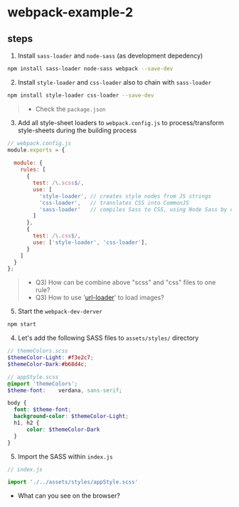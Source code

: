 # webpack-example-2


## steps

1. Install `sass-loader` and `node-sass` (as development depedency)
```bash
npm install sass-loader node-sass webpack --save-dev
```
2. Install `style-loader` and `css-loader` also to chain with `sass-loader`
```bash
npm install style-loader css-loader --save-dev
```
> - Check the `package.json`

3. Add all style-sheet loaders to `webpack.config.js` to process/transform style-sheets during the building process
```javascript
// webpack.config.js
module.exports = {
  
  module: {
    rules: [
      {
        test: /\.scss$/,
        use: [
          'style-loader', // creates style nodes from JS strings
          'css-loader',   // translates CSS into CommonJS
          'sass-loader'   // compiles Sass to CSS, using Node Sass by default
        ]
      },
      {
        test: /\.css$/,
        use: ['style-loader', 'css-loader'],
      }
    ]
  }
};
```

>- Q3) How can be combine above "scss" and "css" files to one rule?
>- Q3) How to use '[url-loader](https://github.com/webpack-contrib/url-loader)' to load images?

5. Start the `webpack-dev-derver`
```bash
npm start
```

4. Let's add the following SASS files to `assets/styles/` directory
```scss
// themeColors.scss
$themeColor-Light: #f3e2c7;
$themeColor-Dark:#b68d4c;
```
```scss
// appStyle.scss
@import 'themeColors';
$theme-font:    verdana, sans-serif;

body {
  font: $theme-font;
  background-color: $themeColor-Light;
  h1, h2 {
      color: $themeColor-Dark
  }
}
```

5. Import the SASS within `index.js` 
```javascript
// index.js

import './../assets/styles/appStyle.scss'

```

 - What can you see on the browser?

